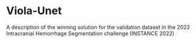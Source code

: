 # Viola-Unet
A description of the winning solution for the validation dataset in the 2022 Intracranial Hemorrhage Segmentation challenge (INSTANCE 2022)
